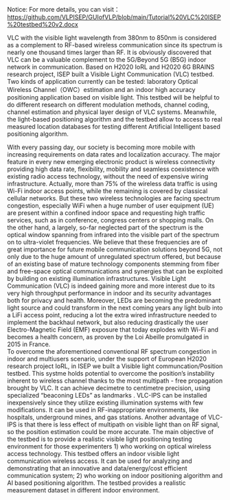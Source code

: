 Notice: For more details, you can visit： https://github.com/VLPISEP/GUIofVLP/blob/main/Tutorial%20VLC%20ISEP%20testbed%20v2.docx

VLC with the visible light wavelength from 380nm to 850nm is considered as a complement to RF-based wireless communication since its spectrum is nearly one thousand times larger than RF. It is obviously discovered that VLC can be a valuable complement to the 5G/Beyond 5G (B5G) indoor network in communication. 
Based on H2020 IoRL and H2020 6G BRAINS research project, ISEP built a Visible Light Communication (VLC) testbed. Two kinds of application currently can be tested: laboratory Optical Wireless Channel（OWC）estimation and an indoor high accuracy positioning application based on visible light. This testbed will be helpful to do different research on different modulation methods, channel coding, channel estimation and physical layer design of VLC systems. Meanwhile, the light-based positioning algorithm and the testbed allow to access to real measured location databases for testing different Artificial Intelligent based positioning algorithm. 

With every passing day, our society is becoming more mobile with increasing requirements on data rates and localization accuracy. The major feature in every new emerging electronic product is wireless connectivity providing high data rate, flexibility, mobility and seamless coexistence with existing radio access technology, without the need of expensive wiring infrastructure. Actually, more than 75% of the wireless data traffic is using Wi-Fi indoor access points, while the remaining is covered by classical cellular networks. But these two wireless technologies are facing spectrum congestion, especially WiFi when a huge number of user equipment (UE) are present within a confined indoor space and requesting high traffic services, such as in conference, congress centers or shopping malls. On the other hand, a largely, so-far neglected part of the spectrum is the optical window spanning from infrared into the visible part of the spectrum on to ultra-violet frequencies. We believe that these frequencies are of great importance for future mobile communication solutions beyond 5G, not only due to the huge amount of unregulated spectrum offered, but because of an existing base of mature technology components stemming from fiber and free-space optical communications and synergies that can be exploited by building on existing illumination infrastructures. Visible Light Communication (VLC) is indeed gaining more and more interest due to its very high throughput performance in indoor and its security advantages both for privacy and health. Moreover, LEDs are becoming the predominant light source and could transform in the next coming years any light bulb into a LiFi access point, reducing a lot the extra wired infrastructure needed to implement the backhaul network, but also reducing drastically the user Electro-Magnetic Field (EMF) exposure that today explodes with Wi-Fi and becomes a health concern, as proven by the Loi Abeille promulgated in 2015 in France.  
To overcome the aforementioned conventional RF spectrum congestion in indoor and multiusers scenario, under the support of European H2020 research project IoRL,  in ISEP we built a Visible light communcation/Position testbed. This systme holds potential to overcome the position’s instability inherent to wireless channel thanks to the most multipath - free propagation brought by VLC. It can achieve decimetre to centimetre precision, using specialized “beaconing LEDs” as landmarks . VLC-IPS can be installed inexpensively since they utilize existing illumination systems with few modifications. It can be used in RF-inappropriate environments, like hospitals, underground mines, and gas stations. Another advantage of VLC-IPS is that there is less effect of multipath on visible light than on RF signal, so the position estimation could be more accurate. 
The main objective of the testbed is to provide a realistic visible light positioning testing environment for those experimenters 1) who working on optical wireless access technology. This testbed offers an indoor visible light communication wireless access. It can be used for analyzing and demonstrating that an innovative and data/energy/cost efficient communication system; 2) who working on indoor positioning algorithm and AI based positioning algorithm. The testbed provides a realistic measurement dataset in different indoor environment.   


